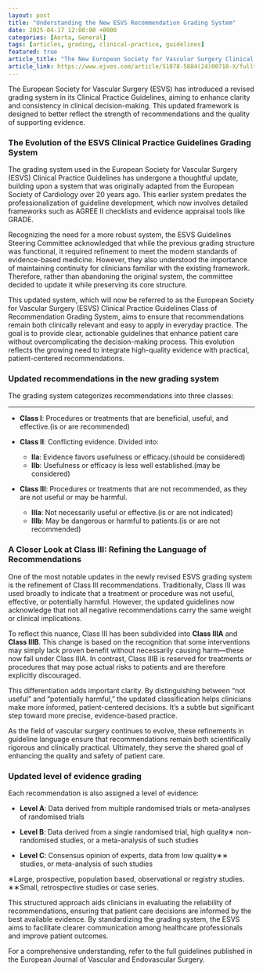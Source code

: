 ```yaml
---
layout: post
title: "Understanding the New ESVS Recommendation Grading System"
date: 2025-04-17 12:00:00 +0000
categories: [Aorta, General]
tags: [articles, grading, clinical-practice, guidelines]
featured: true
article_title: "The New European Society for Vascular Surgery Clinical Practice Guidelines Recommendation Grading System"
article_link: https://www.ejves.com/article/S1078-5884(24)00710-X/fulltext
---
```


The European Society for Vascular Surgery (ESVS) has introduced a revised grading system in its Clinical Practice Guidelines, aiming to enhance clarity and consistency in clinical decision-making. This updated framework is designed to better reflect the strength of recommendations and the quality of supporting evidence.

### **The Evolution of the ESVS Clinical Practice Guidelines Grading System**

The grading system used in the European Society for Vascular Surgery (ESVS) Clinical Practice Guidelines has undergone a thoughtful update, building upon a system that was originally adapted from the European Society of Cardiology over 20 years ago. This earlier system predates the professionalization of guideline development, which now involves detailed frameworks such as AGREE II checklists and evidence appraisal tools like GRADE. 

Recognizing the need for a more robust system, the ESVS Guidelines Steering Committee acknowledged that while the previous grading structure was functional, it required refinement to meet the modern standards of evidence-based medicine. However, they also understood the importance of maintaining continuity for clinicians familiar with the existing framework. Therefore, rather than abandoning the original system, the committee decided to update it while preserving its core structure. 

This updated system, which will now be referred to as the European Society for Vascular Surgery (ESVS) Clinical Practice Guidelines Class of Recommendation Grading System, aims to ensure that recommendations remain both clinically relevant and easy to apply in everyday practice. The goal is to provide clear, actionable guidelines that enhance patient care without overcomplicating the decision-making process. This evolution reflects the growing need to integrate high-quality evidence with practical, patient-centered recommendations.

### **Updated recommendations in the new grading system**
The grading system categorizes recommendations into three classes:  

---

- **Class I**: Procedures or treatments that are beneficial, useful, and effective.(is or are recommended)

- **Class II**: Conflicting evidence. Divided into:
  - **IIa**: Evidence favors usefulness or efficacy.(should be considered)
  - **IIb**: Usefulness or efficacy is less well established.(may be considered)

- **Class III**: Procedures or treatments that are not recommended, as they are not useful or may be harmful.
  - **IIIa**: Not necessarily useful or effective.(is or are not indicated)
  - **IIIb**: May be dangerous or harmful to patients.(is or are not recommended)


### **A Closer Look at Class III: Refining the Language of Recommendations**

One of the most notable updates in the newly revised ESVS grading system is the refinement of Class III recommendations. Traditionally, Class III was used broadly to indicate that a treatment or procedure was not useful, effective, or potentially harmful. However, the updated guidelines now acknowledge that not all negative recommendations carry the same weight or clinical implications.

To reflect this nuance, Class III has been subdivided into **Class IIIA** and **Class IIIB**. This change is based on the recognition that some interventions may simply lack proven benefit without necessarily causing harm—these now fall under Class IIIA. In contrast, Class IIIB is reserved for treatments or procedures that may pose actual risks to patients and are therefore explicitly discouraged.

This differentiation adds important clarity. By distinguishing between “not useful” and “potentially harmful,” the updated classification helps clinicians make more informed, patient-centered decisions. It’s a subtle but significant step toward more precise, evidence-based practice.

As the field of vascular surgery continues to evolve, these refinements in guideline language ensure that recommendations remain both scientifically rigorous and clinically practical. Ultimately, they serve the shared goal of enhancing the quality and safety of patient care.

### **Updated level of evidence grading**

Each recommendation is also assigned a level of evidence:

- **Level A**: Data derived from multiple randomised trials or meta-analyses of randomised trials

- **Level B**: Data derived from a single randomised trial, high quality∗ non-randomised studies, or a meta-analysis of such studies

- **Level C**: Consensus opinion of experts, data from low quality∗∗ studies, or meta-analysis of such studies

∗Large, prospective, population based, observational or registry studies.  
∗∗Small, retrospective studies or case series.

This structured approach aids clinicians in evaluating the reliability of recommendations, ensuring that patient care decisions are informed by the best available evidence. By standardizing the grading system, the ESVS aims to facilitate clearer communication among healthcare professionals and improve patient outcomes.

For a comprehensive understanding, refer to the full guidelines published in the European Journal of Vascular and Endovascular Surgery.